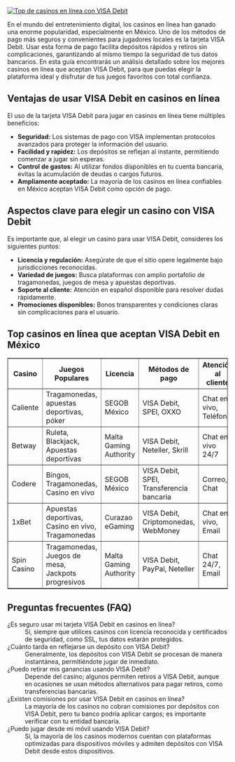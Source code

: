 [![Top de casinos en línea con VISA Debit](https://123-caf.pages.dev/gitsignup.png)](https://vrmoo.ru/Bt82HjjY)

<p>En el mundo del entretenimiento digital, los casinos en línea han ganado una enorme popularidad, especialmente en México. Uno de los métodos de pago más seguros y convenientes para jugadores locales es la tarjeta VISA Debit. Usar esta forma de pago facilita depósitos rápidos y retiros sin complicaciones, garantizando al mismo tiempo la seguridad de tus datos bancarios. En esta guía encontrarás un análisis detallado sobre los mejores casinos en línea que aceptan VISA Debit, para que puedas elegir la plataforma ideal y disfrutar de tus juegos favoritos con total confianza.</p>  <h2>Ventajas de usar VISA Debit en casinos en línea</h2> <p>El uso de la tarjeta VISA Debit para jugar en casinos en línea tiene múltiples beneficios:</p> <ul>   <li><strong>Seguridad:</strong> Los sistemas de pago con VISA implementan protocolos avanzados para proteger la información del usuario.</li>   <li><strong>Facilidad y rapidez:</strong> Los depósitos se reflejan al instante, permitiendo comenzar a jugar sin esperas.</li>   <li><strong>Control de gastos:</strong> Al utilizar fondos disponibles en tu cuenta bancaria, evitas la acumulación de deudas o cargos futuros.</li>   <li><strong>Ampliamente aceptado:</strong> La mayoría de los casinos en línea confiables en México aceptan VISA Debit como opción de pago.</li> </ul>  <h2>Aspectos clave para elegir un casino con VISA Debit</h2> <p>Es importante que, al elegir un casino para usar VISA Debit, consideres los siguientes puntos:</p> <ul>   <li><strong>Licencia y regulación:</strong> Asegúrate de que el sitio opere legalmente bajo jurisdicciones reconocidas.</li>   <li><strong>Variedad de juegos:</strong> Busca plataformas con amplio portafolio de tragamonedas, juegos de mesa y apuestas deportivas.</li>   <li><strong>Soporte al cliente:</strong> Atención en español disponible para resolver dudas rápidamente.</li>   <li><strong>Promociones disponibles:</strong> Bonos transparentes y condiciones claras sin complicaciones para el usuario.</li> </ul>  <h2>Top casinos en línea que aceptan VISA Debit en México</h2> <table border="1" cellpadding="8" cellspacing="0">   <thead>     <tr>       <th>Casino</th>       <th>Juegos Populares</th>       <th>Licencia</th>       <th>Métodos de pago</th>       <th>Atención al cliente</th>     </tr>   </thead>   <tbody>     <tr>       <td>Caliente</td>       <td>Tragamonedas, apuestas deportivas, póker</td>       <td>SEGOB México</td>       <td>VISA Debit, SPEI, OXXO</td>       <td>Chat en vivo, Teléfono</td>     </tr>     <tr>       <td>Betway</td>       <td>Ruleta, Blackjack, Apuestas deportivas</td>       <td>Malta Gaming Authority</td>       <td>VISA Debit, Neteller, Skrill</td>       <td>Chat en vivo 24/7</td>     </tr>     <tr>       <td>Codere</td>       <td>Bingos, Tragamonedas, Casino en vivo</td>       <td>SEGOB México</td>       <td>VISA Debit, SPEI, Transferencia bancaria</td>       <td>Correo, Chat</td>     </tr>     <tr>       <td>1xBet</td>       <td>Apuestas deportivas, Casino en vivo, Tragamonedas</td>       <td>Curazao eGaming</td>       <td>VISA Debit, Criptomonedas, WebMoney</td>       <td>Chat en vivo, Email</td>     </tr>     <tr>       <td>Spin Casino</td>       <td>Tragamonedas, Juegos de mesa, Jackpots progresivos</td>       <td>Malta Gaming Authority</td>       <td>VISA Debit, PayPal, Neteller</td>       <td>Chat 24/7, Email</td>     </tr>   </tbody> </table>  <h2>Preguntas frecuentes (FAQ)</h2> <dl>   <dt>¿Es seguro usar mi tarjeta VISA Debit en casinos en línea?</dt>   <dd>Sí, siempre que utilices casinos con licencia reconocida y certificados de seguridad, como SSL, tus datos estarán protegidos.</dd>    <dt>¿Cuánto tarda en reflejarse un depósito con VISA Debit?</dt>   <dd>Generalmente, los depósitos con VISA Debit se procesan de manera instantánea, permitiéndote jugar de inmediato.</dd>    <dt>¿Puedo retirar mis ganancias usando VISA Debit?</dt>   <dd>Depende del casino; algunos permiten retiros a VISA Debit, aunque en ocasiones se usan métodos alternativos para pagar retiros, como transferencias bancarias.</dd>    <dt>¿Existen comisiones por usar VISA Debit en casinos en línea?</dt>   <dd>La mayoría de los casinos no cobran comisiones por depósitos con VISA Debit, pero tu banco podría aplicar cargos; es importante verificar con tu entidad bancaria.</dd>    <dt>¿Puedo jugar desde mi móvil usando VISA Debit?</dt>   <dd>Sí, la mayoría de los casinos modernos cuentan con plataformas optimizadas para dispositivos móviles y admiten depósitos con VISA Debit desde estos dispositivos.</dd> </dl>